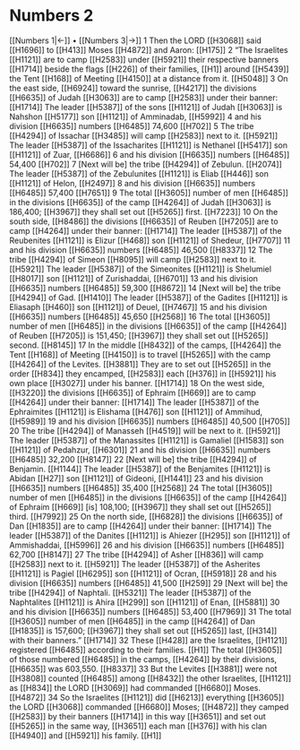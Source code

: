 # Numbers 2
[[Numbers 1|←]] • [[Numbers 3|→]]
1 Then the LORD [[H3068]] said [[H1696]] to [[H413]] Moses [[H4872]] and Aaron: [[H175]] 
2 “The Israelites [[H1121]] are to camp [[H2583]] under [[H5921]] their respective banners [[H1714]] beside the flags [[H226]] of their families, [[H1]] around [[H5439]] the Tent [[H168]] of Meeting [[H4150]] at a distance from it. [[H5048]] 
3 On the east side, [[H6924]] toward the sunrise, [[H4217]] the divisions [[H6635]] of Judah [[H3063]] are to camp [[H2583]] under their banner: [[H1714]] The leader [[H5387]] of the sons [[H1121]] of Judah [[H3063]] is Nahshon [[H5177]] son [[H1121]] of Amminadab, [[H5992]] 
4 and his division [[H6635]] numbers [[H6485]] 74,600 [[H702]] 
5 The tribe [[H4294]] of Issachar [[H3485]] will camp [[H2583]] next to it. [[H5921]] The leader [[H5387]] of the Issacharites [[H1121]] is Nethanel [[H5417]] son [[H1121]] of Zuar, [[H6686]] 
6 and his division [[H6635]] numbers [[H6485]] 54,400 [[H702]] 
7 [Next will be] the tribe [[H4294]] of Zebulun. [[H2074]] The leader [[H5387]] of the Zebulunites [[H1121]] is Eliab [[H446]] son [[H1121]] of Helon, [[H2497]] 
8 and his division [[H6635]] numbers [[H6485]] 57,400 [[H7651]] 
9 The total [[H3605]] number of men [[H6485]] in the divisions [[H6635]] of the camp [[H4264]] of Judah [[H3063]] is 186,400; [[H3967]] they shall set out [[H5265]] first. [[H7223]] 
10 On the south side, [[H8486]] the divisions [[H6635]] of Reuben [[H7205]] are to camp [[H4264]] under their banner: [[H1714]] The leader [[H5387]] of the Reubenites [[H1121]] is Elizur [[H468]] son [[H1121]] of Shedeur, [[H7707]] 
11 and his division [[H6635]] numbers [[H6485]] 46,500 [[H8337]] 
12 The tribe [[H4294]] of Simeon [[H8095]] will camp [[H2583]] next to it. [[H5921]] The leader [[H5387]] of the Simeonites [[H1121]] is Shelumiel [[H8017]] son [[H1121]] of Zurishaddai, [[H6701]] 
13 and his division [[H6635]] numbers [[H6485]] 59,300 [[H8672]] 
14 [Next will be] the tribe [[H4294]] of Gad. [[H1410]] The leader [[H5387]] of the Gadites [[H1121]] is Eliasaph [[H460]] son [[H1121]] of Deuel, [[H7467]] 
15 and his division [[H6635]] numbers [[H6485]] 45,650 [[H2568]] 
16 The total [[H3605]] number of men [[H6485]] in the divisions [[H6635]] of the camp [[H4264]] of Reuben [[H7205]] is 151,450; [[H3967]] they shall set out [[H5265]] second. [[H8145]] 
17 In the middle [[H8432]] of the camps, [[H4264]] the Tent [[H168]] of Meeting [[H4150]] is to travel [[H5265]] with the camp [[H4264]] of the Levites. [[H3881]] They are to set out [[H5265]] in the order [[H834]] they encamped, [[H2583]] each [[H376]] in [[H5921]] his own place [[H3027]] under his banner. [[H1714]] 
18 On the west side, [[H3220]] the divisions [[H6635]] of Ephraim [[H669]] are to camp [[H4264]] under their banner: [[H1714]] The leader [[H5387]] of the Ephraimites [[H1121]] is Elishama [[H476]] son [[H1121]] of Ammihud, [[H5989]] 
19 and his division [[H6635]] numbers [[H6485]] 40,500 [[H705]] 
20 The tribe [[H4294]] of Manasseh [[H4519]] will be next to it. [[H5921]] The leader [[H5387]] of the Manassites [[H1121]] is Gamaliel [[H1583]] son [[H1121]] of Pedahzur, [[H6301]] 
21 and his division [[H6635]] numbers [[H6485]] 32,200 [[H8147]] 
22 [Next will be] the tribe [[H4294]] of Benjamin. [[H1144]] The leader [[H5387]] of the Benjamites [[H1121]] is Abidan [[H27]] son [[H1121]] of Gideoni, [[H1441]] 
23 and his division [[H6635]] numbers [[H6485]] 35,400 [[H2568]] 
24 The total [[H3605]] number of men [[H6485]] in the divisions [[H6635]] of the camp [[H4264]] of Ephraim [[H669]] [is] 108,100; [[H3967]] they shall set out [[H5265]] third. [[H7992]] 
25 On the north side, [[H6828]] the divisions [[H6635]] of Dan [[H1835]] are to camp [[H4264]] under their banner: [[H1714]] The leader [[H5387]] of the Danites [[H1121]] is Ahiezer [[H295]] son [[H1121]] of Ammishaddai, [[H5996]] 
26 and his division [[H6635]] numbers [[H6485]] 62,700 [[H8147]] 
27 The tribe [[H4294]] of Asher [[H836]] will camp [[H2583]] next to it. [[H5921]] The leader [[H5387]] of the Asherites [[H1121]] is Pagiel [[H6295]] son [[H1121]] of Ocran, [[H5918]] 
28 and his division [[H6635]] numbers [[H6485]] 41,500 [[H259]] 
29 [Next will be] the tribe [[H4294]] of Naphtali. [[H5321]] The leader [[H5387]] of the Naphtalites [[H1121]] is Ahira [[H299]] son [[H1121]] of Enan, [[H5881]] 
30 and his division [[H6635]] numbers [[H6485]] 53,400 [[H7969]] 
31 The total [[H3605]] number of men [[H6485]] in the camp [[H4264]] of Dan [[H1835]] is 157,600; [[H3967]] they shall set out [[H5265]] last, [[H314]] with their banners.” [[H1714]] 
32 These [[H428]] are the Israelites, [[H1121]] registered [[H6485]] according to their families. [[H1]] The total [[H3605]] of those numbered [[H6485]] in the camps, [[H4264]] by their divisions, [[H6635]] was 603,550. [[H8337]] 
33 But the Levites [[H3881]] were not [[H3808]] counted [[H6485]] among [[H8432]] the other Israelites, [[H1121]] as [[H834]] the LORD [[H3069]] had commanded [[H6680]] Moses. [[H4872]] 
34 So the Israelites [[H1121]] did [[H6213]] everything [[H3605]] the LORD [[H3068]] commanded [[H6680]] Moses; [[H4872]] they camped [[H2583]] by their banners [[H1714]] in this way [[H3651]] and set out [[H5265]] in the same way, [[H3651]] each man [[H376]] with his clan [[H4940]] and [[H5921]] his family. [[H1]] 
